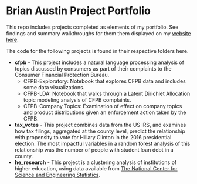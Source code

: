 # Brian Austin Project Portfolio
This repo includes projects completed as elements of my portfolio. See findings and summary walkthroughs for them them displayed on my [website here](https://austinbrian.github.io/blog/portfolio/).

The code for the following projects is found in their respective folders here.

* **cfpb** - This project includes a natural language processing analysis of topics discussed by consumers as part of their complaints to the Consumer Financial Protection Bureau.
  - CFPB-Exploratory: Notebook that explores CFPB data and includes some data visualizations.
  - CFPB-LDA: Notebook that walks through a Latent Dirichlet Allocation topic modeling analysis of CFPB complaints.
  - CFPB-Company Topics: Examination of effect on company topics and product distributions given an enforcement action taken by the CFPB.
* **tax_votes** - This project combines data from the US IRS, and examines how tax filings, aggregated at the county level, predict the relationship with propensity to vote for Hillary Clinton in the 2016 presidential election. The most impactful variables in a random forest analysis of this relationship was the number of people with student loan debt in a county.
* **he_research** - This project is a clustering analysis of institutions of higher education, using data available from [The National Center for Science and Engineering Statistics](https://ncsesdata.nsf.gov/herd/2015/). 
